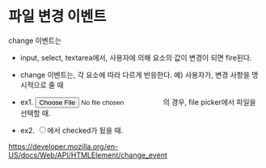 
# 파일 변경 이벤트

change 이벤트는 
 - input, select, textarea에서, 사용자에 의해 요소의 값이 변경이 되면 fire된다. 

 - change 이벤트는, 각 요소에 따라 다르게 반응한다. 
 예) 사용자가, 변경 사항을 명시적으로 줄 때 
  - ex1.  <input type="file">의 경우, file picker에서 파일을 선택할 때. 
  - ex2.  <input type="radio">에서 checked가 됬을 때. 




https://developer.mozilla.org/en-US/docs/Web/API/HTMLElement/change_event
